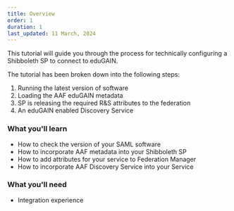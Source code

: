 ```yaml
---
title: Overview
order: 1
duration: 1
last_updated: 11 March, 2024
---
```


This tutorial will guide you through the process for technically configuring a Shibboleth SP to connect to eduGAIN. 

The tutorial has been broken down into the following steps:
1. Running the latest version of software
1. Loading the AAF eduGAIN metadata
1. SP is releasing the required R&S attributes to the federation
1. An eduGAIN enabled Discovery Service

### What you'll learn

- How to check the version of your SAML software
- How to incorporate AAF metadata into your Shibboleth SP
- How to add attributes for your service to Federation Manager
- How to incorporate AAF Discovery Service into your Service

### What you'll need

- Integration experience
